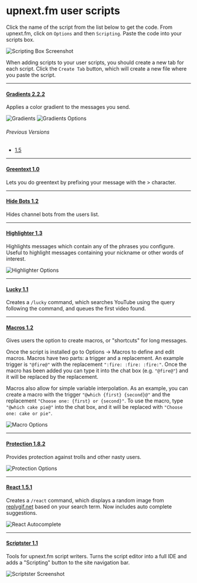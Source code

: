 upnext.fm user scripts
======================
Click the name of the script from the list below to get the code. From upnext.fm, click on `Options` and then `Scripting`. Paste
the code into your scripts box.

![Scripting Box Screenshot](https://raw.githubusercontent.com/upnextfm/scripts/master/images/scripting_box.png)

When adding scripts to your user scripts, you should create a new tab for each script. Click the `Create Tab`
button, which will create a new file where you paste the script.

---------------------------------------

#### [Gradients 2.2.2](https://raw.githubusercontent.com/upnextfm/scripts/master/gradients.js)
Applies a color gradient to the messages you send.

![Gradients](https://raw.githubusercontent.com/upnextfm/scripts/master/images/gradients.png)
![Gradients Options](https://raw.githubusercontent.com/upnextfm/scripts/master/images/gradients_options.png)

###### Previous Versions
* [1.5](https://raw.githubusercontent.com/upnextfm/scripts/2e391dbaeec06cf178409fc8c3c684671d8b5046/gradients.js)

---------------------------------------

#### [Greentext 1.0](https://raw.githubusercontent.com/upnextfm/scripts/master/greentext.js)
Lets you do greentext by prefixing your message with the > character.

---------------------------------------

#### [Hide Bots 1.2](https://raw.githubusercontent.com/upnextfm/scripts/master/hide-bots.js)
Hides channel bots from the users list.

---------------------------------------

#### [Highlighter 1.3](https://raw.githubusercontent.com/upnextfm/scripts/master/highlighter.js)
Highlights messages which contain any of the phrases you configure. Useful to highlight messages
containing your nickname or other words of interest.

![Highlighter Options](https://raw.githubusercontent.com/upnextfm/scripts/master/images/highlighter_options.png)

---------------------------------------

#### [Lucky 1.1](https://raw.githubusercontent.com/upnextfm/scripts/master/lucky.js)
Creates a `/lucky` command, which searches YouTube using the query following the command, and queues the first video found.

---------------------------------------

#### [Macros 1.2](https://raw.githubusercontent.com/upnextfm/scripts/master/macros.js)
Gives users the option to create macros, or "shortcuts" for long messages.

Once the script is installed go to Options -> Macros to define and edit macros. Macros have two parts: a trigger
and a replacement. An example trigger is `"@fire@"` with the replacement `":fire: :fire: :fire:"`. Once
the macro has been added you can type it into the chat box (e.g. `"@fire@"`) and it will be replaced
by the replacement.

Macros also allow for simple variable interpolation. As an example, you can create a macro with the trigger
`"@which {first} {second}@"` and the replacement `"Choose one: {first} or {second}"`. To use
the macro, type `"@which cake pie@"` into the chat box, and it will be replaced with `"Choose one: cake or pie"`.

![Macro Options](https://raw.githubusercontent.com/upnextfm/scripts/master/images/macros_options.png)

---------------------------------------

#### [Protection 1.8.2](https://raw.githubusercontent.com/upnextfm/scripts/master/protection.js)
Provides protection against trolls and other nasty users.

![Protection Options](https://raw.githubusercontent.com/upnextfm/scripts/master/images/protection_options.png)

---------------------------------------

#### [React 1.5.1](https://raw.githubusercontent.com/upnextfm/scripts/master/react.js)
Creates a `/react` command, which displays a random image from [replygif.net](http://replygif.net) based on
your search term. Now includes auto complete suggestions.

![React Autocomplete](https://raw.githubusercontent.com/upnextfm/scripts/master/images/react_autocomplete.png)

---------------------------------------

#### [Scriptster 1.1](https://raw.githubusercontent.com/upnextfm/scripts/master/scriptster.js)
Tools for upnext.fm script writers. Turns the script editor into a full IDE and adds a "Scripting" button
to the site navigation bar.

![Scriptster Screenshot](https://raw.githubusercontent.com/upnextfm/scripts/master/images/scriptster_options.png)
